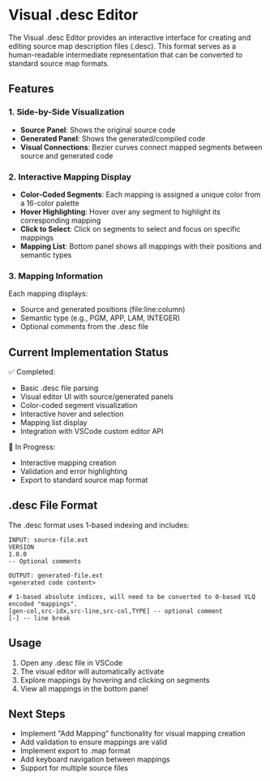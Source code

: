 # Visual .desc Editor

The Visual .desc Editor provides an interactive interface for creating and editing source map description files (.desc). This format serves as a human-readable intermediate representation that can be converted to standard source map formats.

## Features

### 1. Side-by-Side Visualization
- **Source Panel**: Shows the original source code
- **Generated Panel**: Shows the generated/compiled code
- **Visual Connections**: Bezier curves connect mapped segments between source and generated code

### 2. Interactive Mapping Display
- **Color-Coded Segments**: Each mapping is assigned a unique color from a 16-color palette
- **Hover Highlighting**: Hover over any segment to highlight its corresponding mapping
- **Click to Select**: Click on segments to select and focus on specific mappings
- **Mapping List**: Bottom panel shows all mappings with their positions and semantic types

### 3. Mapping Information
Each mapping displays:
- Source and generated positions (file:line:column)
- Semantic type (e.g., PGM, APP, LAM, INTEGER)
- Optional comments from the .desc file

## Current Implementation Status

✅ Completed:
- Basic .desc file parsing
- Visual editor UI with source/generated panels
- Color-coded segment visualization
- Interactive hover and selection
- Mapping list display
- Integration with VSCode custom editor API

🚧 In Progress:
- Interactive mapping creation
- Validation and error highlighting
- Export to standard source map format

## .desc File Format

The .desc format uses 1-based indexing and includes:
```
INPUT: source-file.ext
VERSION
1.0.0
-- Optional comments

OUTPUT: generated-file.ext
<generated code content>

# 1-based absolute indices, will need to be converted to 0-based VLQ encoded "mappings".
[gen-col,src-idx,src-line,src-col,TYPE] -- optional comment
[-] -- line break
```

## Usage

1. Open any .desc file in VSCode
2. The visual editor will automatically activate
3. Explore mappings by hovering and clicking on segments
4. View all mappings in the bottom panel

## Next Steps

- Implement "Add Mapping" functionality for visual mapping creation
- Add validation to ensure mappings are valid
- Implement export to .map format
- Add keyboard navigation between mappings
- Support for multiple source files